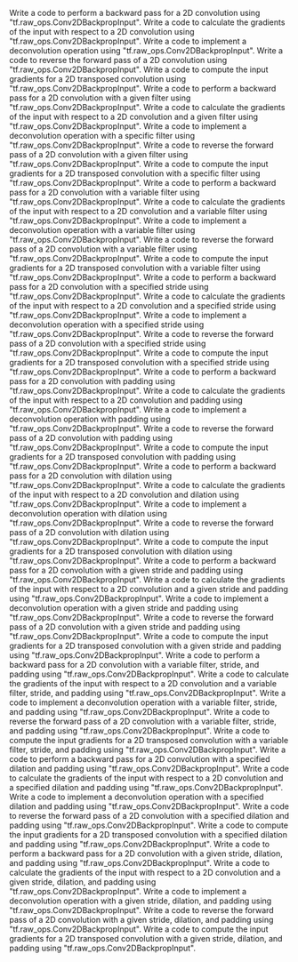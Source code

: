 Write a code to perform a backward pass for a 2D convolution using "tf.raw_ops.Conv2DBackpropInput".
Write a code to calculate the gradients of the input with respect to a 2D convolution using "tf.raw_ops.Conv2DBackpropInput".
Write a code to implement a deconvolution operation using "tf.raw_ops.Conv2DBackpropInput".
Write a code to reverse the forward pass of a 2D convolution using "tf.raw_ops.Conv2DBackpropInput".
Write a code to compute the input gradients for a 2D transposed convolution using "tf.raw_ops.Conv2DBackpropInput".
Write a code to perform a backward pass for a 2D convolution with a given filter using "tf.raw_ops.Conv2DBackpropInput".
Write a code to calculate the gradients of the input with respect to a 2D convolution and a given filter using "tf.raw_ops.Conv2DBackpropInput".
Write a code to implement a deconvolution operation with a specific filter using "tf.raw_ops.Conv2DBackpropInput".
Write a code to reverse the forward pass of a 2D convolution with a given filter using "tf.raw_ops.Conv2DBackpropInput".
Write a code to compute the input gradients for a 2D transposed convolution with a specific filter using "tf.raw_ops.Conv2DBackpropInput".
Write a code to perform a backward pass for a 2D convolution with a variable filter using "tf.raw_ops.Conv2DBackpropInput".
Write a code to calculate the gradients of the input with respect to a 2D convolution and a variable filter using "tf.raw_ops.Conv2DBackpropInput".
Write a code to implement a deconvolution operation with a variable filter using "tf.raw_ops.Conv2DBackpropInput".
Write a code to reverse the forward pass of a 2D convolution with a variable filter using "tf.raw_ops.Conv2DBackpropInput".
Write a code to compute the input gradients for a 2D transposed convolution with a variable filter using "tf.raw_ops.Conv2DBackpropInput".
Write a code to perform a backward pass for a 2D convolution with a specified stride using "tf.raw_ops.Conv2DBackpropInput".
Write a code to calculate the gradients of the input with respect to a 2D convolution and a specified stride using "tf.raw_ops.Conv2DBackpropInput".
Write a code to implement a deconvolution operation with a specified stride using "tf.raw_ops.Conv2DBackpropInput".
Write a code to reverse the forward pass of a 2D convolution with a specified stride using "tf.raw_ops.Conv2DBackpropInput".
Write a code to compute the input gradients for a 2D transposed convolution with a specified stride using "tf.raw_ops.Conv2DBackpropInput".
Write a code to perform a backward pass for a 2D convolution with padding using "tf.raw_ops.Conv2DBackpropInput".
Write a code to calculate the gradients of the input with respect to a 2D convolution and padding using "tf.raw_ops.Conv2DBackpropInput".
Write a code to implement a deconvolution operation with padding using "tf.raw_ops.Conv2DBackpropInput".
Write a code to reverse the forward pass of a 2D convolution with padding using "tf.raw_ops.Conv2DBackpropInput".
Write a code to compute the input gradients for a 2D transposed convolution with padding using "tf.raw_ops.Conv2DBackpropInput".
Write a code to perform a backward pass for a 2D convolution with dilation using "tf.raw_ops.Conv2DBackpropInput".
Write a code to calculate the gradients of the input with respect to a 2D convolution and dilation using "tf.raw_ops.Conv2DBackpropInput".
Write a code to implement a deconvolution operation with dilation using "tf.raw_ops.Conv2DBackpropInput".
Write a code to reverse the forward pass of a 2D convolution with dilation using "tf.raw_ops.Conv2DBackpropInput".
Write a code to compute the input gradients for a 2D transposed convolution with dilation using "tf.raw_ops.Conv2DBackpropInput".
Write a code to perform a backward pass for a 2D convolution with a given stride and padding using "tf.raw_ops.Conv2DBackpropInput".
Write a code to calculate the gradients of the input with respect to a 2D convolution and a given stride and padding using "tf.raw_ops.Conv2DBackpropInput".
Write a code to implement a deconvolution operation with a given stride and padding using "tf.raw_ops.Conv2DBackpropInput".
Write a code to reverse the forward pass of a 2D convolution with a given stride and padding using "tf.raw_ops.Conv2DBackpropInput".
Write a code to compute the input gradients for a 2D transposed convolution with a given stride and padding using "tf.raw_ops.Conv2DBackpropInput".
Write a code to perform a backward pass for a 2D convolution with a variable filter, stride, and padding using "tf.raw_ops.Conv2DBackpropInput".
Write a code to calculate the gradients of the input with respect to a 2D convolution and a variable filter, stride, and padding using "tf.raw_ops.Conv2DBackpropInput".
Write a code to implement a deconvolution operation with a variable filter, stride, and padding using "tf.raw_ops.Conv2DBackpropInput".
Write a code to reverse the forward pass of a 2D convolution with a variable filter, stride, and padding using "tf.raw_ops.Conv2DBackpropInput".
Write a code to compute the input gradients for a 2D transposed convolution with a variable filter, stride, and padding using "tf.raw_ops.Conv2DBackpropInput".
Write a code to perform a backward pass for a 2D convolution with a specified dilation and padding using "tf.raw_ops.Conv2DBackpropInput".
Write a code to calculate the gradients of the input with respect to a 2D convolution and a specified dilation and padding using "tf.raw_ops.Conv2DBackpropInput".
Write a code to implement a deconvolution operation with a specified dilation and padding using "tf.raw_ops.Conv2DBackpropInput".
Write a code to reverse the forward pass of a 2D convolution with a specified dilation and padding using "tf.raw_ops.Conv2DBackpropInput".
Write a code to compute the input gradients for a 2D transposed convolution with a specified dilation and padding using "tf.raw_ops.Conv2DBackpropInput".
Write a code to perform a backward pass for a 2D convolution with a given stride, dilation, and padding using "tf.raw_ops.Conv2DBackpropInput".
Write a code to calculate the gradients of the input with respect to a 2D convolution and a given stride, dilation, and padding using "tf.raw_ops.Conv2DBackpropInput".
Write a code to implement a deconvolution operation with a given stride, dilation, and padding using "tf.raw_ops.Conv2DBackpropInput".
Write a code to reverse the forward pass of a 2D convolution with a given stride, dilation, and padding using "tf.raw_ops.Conv2DBackpropInput".
Write a code to compute the input gradients for a 2D transposed convolution with a given stride, dilation, and padding using "tf.raw_ops.Conv2DBackpropInput".